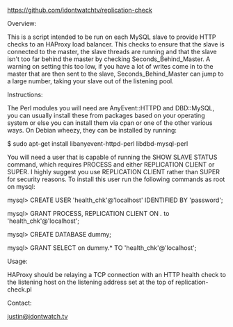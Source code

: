 https://github.com/idontwatchtv/replication-check

Overview:

This is a script intended to be run on each MySQL slave to provide HTTP checks
to an HAProxy load balancer. This checks to ensure that the slave is connected
to the master, the slave threads are running and that the slave isn't too far
behind the master by checking Seconds_Behind_Master. A warning on setting this
too low, if you have a lot of writes come in to the master that are then sent
to the slave, Seconds_Behind_Master can jump to a large number, taking your
slave out of the listening pool.


Instructions:

The Perl modules you will need are AnyEvent::HTTPD and DBD::MySQL, you can
usually install these from packages based on your operating system or else
you can install them via cpan or one of the other various ways. On Debian
wheezy, they can be installed by running:

$ sudo apt-get install libanyevent-httpd-perl libdbd-mysql-perl

You will need a user that is capable of running the SHOW SLAVE STATUS command,
which requires PROCESS and either REPLICATION CLIENT or SUPER. I highly
suggest you use REPLICATION CLIENT rather than SUPER for security reasons. To
install this user run the following commands as root on mysql:

mysql> CREATE USER 'health_chk'@'localhost' IDENTIFIED BY 'password';

mysql> GRANT PROCESS, REPLICATION CLIENT ON *.* to 'health_chk'@'localhost';

mysql> CREATE DATABASE dummy;

mysql> GRANT SELECT on dummy.* TO 'health_chk'@'localhost';


Usage:

HAProxy should be relaying a TCP connection with an HTTP health check to the
listening host on the listening address set at the top of replication-check.pl


Contact:

justin@idontwatch.tv
